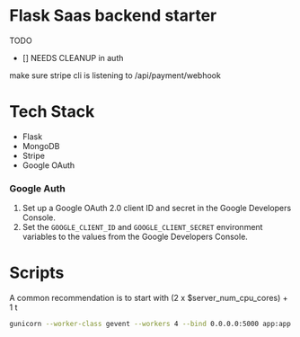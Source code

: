 # Flask Saas backend starter

TODO
- [] NEEDS CLEANUP in auth

make sure stripe cli is listening to /api/payment/webhook

# Tech Stack
- Flask
- MongoDB
- Stripe
- Google OAuth

### Google Auth
1. Set up a Google OAuth 2.0 client ID and secret in the Google Developers Console.
2. Set the `GOOGLE_CLIENT_ID` and `GOOGLE_CLIENT_SECRET` environment variables to the values from the Google Developers Console.

# Scripts

 A common recommendation is to start with (2 x $server_num_cpu_cores) + 1 t

```bash
gunicorn --worker-class gevent --workers 4 --bind 0.0.0.0:5000 app:app
```
